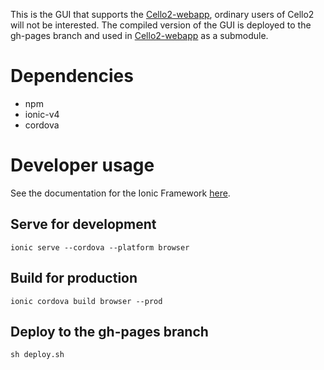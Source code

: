 This is the GUI that supports the [Cello2-webapp](https://github.com/CIDARLAB/Cello2-webapp), ordinary users of Cello2 will not be interested. The compiled version of the GUI is deployed to the gh-pages branch and used in [Cello2-webapp](https://github.com/CIDARLAB/Cello2-webapp) as a submodule.

# Dependencies

  + npm
  + ionic-v4
  + cordova
  
# Developer usage

See the documentation for the Ionic Framework [here](https://ionicframework.com/).

## Serve for development

	ionic serve --cordova --platform browser
	
## Build for production

	ionic cordova build browser --prod

## Deploy to the gh-pages branch

	sh deploy.sh
